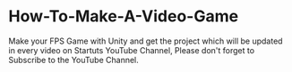 # How-To-Make-A-Video-Game
Make your FPS Game with Unity and get the project which will be updated in every video on Startuts YouTube Channel, Please don't forget to Subscribe to the YouTube Channel.
